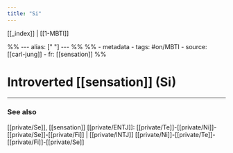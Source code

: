 ```yaml
---
title: "Si"
---
```


[[_index]] | [[1-MBTI]]

%% ---
alias: [" "]
--- %%
%% - metadata
	- tags: #on/MBTI 
	- source: [[carl-jung]]
	- fr: [[sensation]]
%%

# Introverted [[sensation]] (Si)


-------------
### See also
[[private/Se]], [[sensation]]
[[private/ENTJ]]: [[private/Te]]-[[private/Ni]]-[[private/Se]]-[[private/Fi]] | [[private/INTJ]] [[private/Ni]]-[[private/Te]]-[[private/Fi]]-[[private/Se]]

